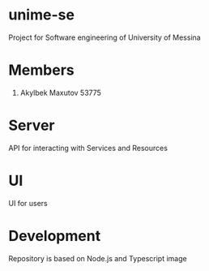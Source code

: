 # unime-se
Project for Software engineering of University of Messina

# Members
1. Akylbek Maxutov 53775

# Server
API for interacting with Services and Resources

# UI
UI for users

# Development
Repository is based on Node.js and Typescript image